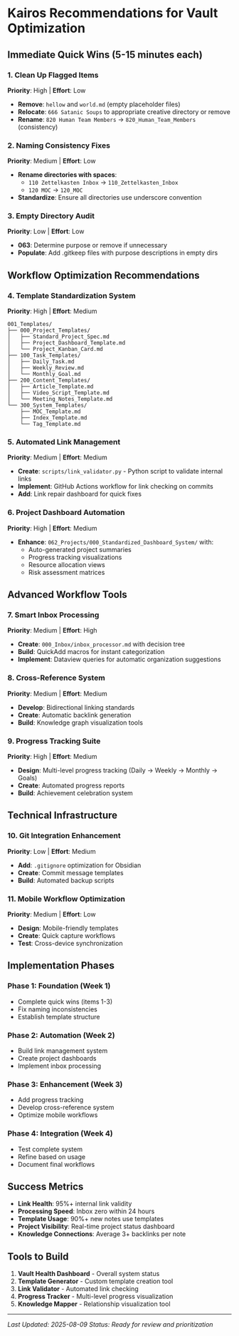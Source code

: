 # Kairos Recommendations for Vault Optimization

## Immediate Quick Wins (5-15 minutes each)

### 1. Clean Up Flagged Items
**Priority**: High | **Effort**: Low
- **Remove**: `hellow` and `world.md` (empty placeholder files)
- **Relocate**: `666 Satanic Soups` to appropriate creative directory or remove
- **Rename**: `820 Human Team Members` → `820_Human_Team_Members` (consistency)

### 2. Naming Consistency Fixes
**Priority**: Medium | **Effort**: Low
- **Rename directories with spaces**:
  - `110 Zettelkasten Inbox` → `110_Zettelkasten_Inbox`
  - `120 MOC` → `120_MOC`
- **Standardize**: Ensure all directories use underscore convention

### 3. Empty Directory Audit
**Priority**: Low | **Effort**: Low
- **063**: Determine purpose or remove if unnecessary
- **Populate**: Add .gitkeep files with purpose descriptions in empty dirs

## Workflow Optimization Recommendations

### 4. Template Standardization System
**Priority**: High | **Effort**: Medium
```
001_Templates/
├── 000_Project_Templates/
│   ├── Standard_Project_Spec.md
│   ├── Project_Dashboard_Template.md
│   └── Project_Kanban_Card.md
├── 100_Task_Templates/
│   ├── Daily_Task.md
│   ├── Weekly_Review.md
│   └── Monthly_Goal.md
├── 200_Content_Templates/
│   ├── Article_Template.md
│   ├── Video_Script_Template.md
│   └── Meeting_Notes_Template.md
└── 300_System_Templates/
    ├── MOC_Template.md
    ├── Index_Template.md
    └── Tag_Template.md
```

### 5. Automated Link Management
**Priority**: Medium | **Effort**: Medium
- **Create**: `scripts/link_validator.py` - Python script to validate internal links
- **Implement**: GitHub Actions workflow for link checking on commits
- **Add**: Link repair dashboard for quick fixes

### 6. Project Dashboard Automation
**Priority**: High | **Effort**: Medium
- **Enhance**: `062_Projects/000_Standardized_Dashboard_System/` with:
  - Auto-generated project summaries
  - Progress tracking visualizations
  - Resource allocation views
  - Risk assessment matrices

## Advanced Workflow Tools

### 7. Smart Inbox Processing
**Priority**: Medium | **Effort**: High
- **Create**: `000_Inbox/inbox_processor.md` with decision tree
- **Build**: QuickAdd macros for instant categorization
- **Implement**: Dataview queries for automatic organization suggestions

### 8. Cross-Reference System
**Priority**: Medium | **Effort**: Medium
- **Develop**: Bidirectional linking standards
- **Create**: Automatic backlink generation
- **Build**: Knowledge graph visualization tools

### 9. Progress Tracking Suite
**Priority**: High | **Effort**: Medium
- **Design**: Multi-level progress tracking (Daily → Weekly → Monthly → Goals)
- **Create**: Automated progress reports
- **Build**: Achievement celebration system

## Technical Infrastructure

### 10. Git Integration Enhancement
**Priority**: Low | **Effort**: Medium
- **Add**: `.gitignore` optimization for Obsidian
- **Create**: Commit message templates
- **Build**: Automated backup scripts

### 11. Mobile Workflow Optimization
**Priority**: Medium | **Effort**: Low
- **Design**: Mobile-friendly templates
- **Create**: Quick capture workflows
- **Test**: Cross-device synchronization

## Implementation Phases

### Phase 1: Foundation (Week 1)
- Complete quick wins (items 1-3)
- Fix naming inconsistencies
- Establish template structure

### Phase 2: Automation (Week 2)
- Build link management system
- Create project dashboards
- Implement inbox processing

### Phase 3: Enhancement (Week 3)
- Add progress tracking
- Develop cross-reference system
- Optimize mobile workflows

### Phase 4: Integration (Week 4)
- Test complete system
- Refine based on usage
- Document final workflows

## Success Metrics

- **Link Health**: 95%+ internal link validity
- **Processing Speed**: Inbox zero within 24 hours
- **Template Usage**: 90%+ new notes use templates
- **Project Visibility**: Real-time project status dashboard
- **Knowledge Connections**: Average 3+ backlinks per note

## Tools to Build

1. **Vault Health Dashboard** - Overall system status
2. **Template Generator** - Custom template creation tool
3. **Link Validator** - Automated link checking
4. **Progress Tracker** - Multi-level progress visualization
5. **Knowledge Mapper** - Relationship visualization tool

---

*Last Updated: 2025-08-09*
*Status: Ready for review and prioritization*
